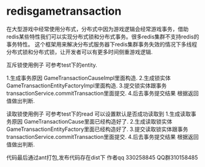 # redisgametransaction
在大型游戏中经常使用分布式，分布式中因为游戏逻辑会经常游戏事务，借助redis某些特性我们可以实现分布式锁和分布式事务。很多redis集群不支持redis的事务特性。
这个框架用来解决分布式服务器下redis集群事务失效的情况下多线程分布式锁和分布式锁，让开发者可以有更多时间侧重游戏逻辑.

互斥锁使用例子 可参考test下的entity.

1.生成事务原因 GameTransactionCauseImpl里面构造.
2.生成锁实体 GameTransactionEntityFactoryImpl里面构造.
3.提交锁实体跟事务  transactionService.commitTransaction里面提交.
4.后去事务提交结果 根据返回值做出判断.

读取锁使用例子 可参考test下的read 可以设置默认是否成功读取到
1.生成读取事务原因 GameTransactionCause里面已经构造好了.
2.生成读取锁实体 GameTransactionEntityFactory里面已经构造好了.
3.提交读取锁实体跟事务  transactionService.commitTransaction里面提交.
4.后去事务提交结果 根据返回值做出判断.

代码最后通过ant打包,发布代码存在dist下
作者qq 330258845
QQ群310158485
